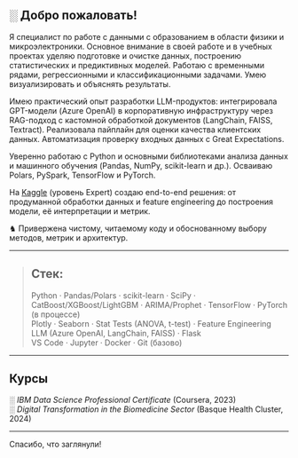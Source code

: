 ## ░ Добро пожаловать!

Я специалист по работе с данными с образованием в области физики и микроэлектроники. Основное внимание в своей работе и в учебных проектах уделяю подготовке и очистке данных, построению статистических и предиктивных моделей. Работаю с временными рядами, регрессионными и классификационными задачами. Умею визуализировать и объяснять результаты.

Имею практический опыт разработки LLM-продуктов: интегрировала GPT-модели (Azure OpenAI) в корпоративную инфраструктуру через RAG-подход с кастомной обработкой документов (LangChain, FAISS, Textract). Реализовала пайплайн для оценки качества клиентских данных. Автоматизация проверку входных данных с Great Expectations.

Уверенно работаю с Python и основными библиотеками анализа данных и машинного обучения (Pandas, NumPy, scikit-learn и др.). Осваиваю Polars, PySpark, TensorFlow и PyTorch.

На [Kaggle](https://www.kaggle.com/litsea) (уровень Expert) создаю end-to-end решения: от продуманной обработки данных и feature engineering до построения модели, её интерпретации и метрик.

♞ Привержена чистому, читаемому коду и обоснованному выбору методов, метрик и архитектур.

---

> ## Стек:  
> Python · Pandas/Polars · scikit-learn · SciPy · CatBoost/XGBoost/LightGBM · ARIMA/Prophet · TensorFlow · PyTorch (в процессе)  
> Plotly · Seaborn · Stat Tests (ANOVA, t-test) · Feature Engineering  
> LLM (Azure OpenAI, LangChain, FAISS) · Flask  
> VS Code · Jupyter · Docker · Git (базово)

---

## Курсы

░ *IBM Data Science Professional Certificate* (Coursera, 2023)     
░ *Digital Transformation in the Biomedicine Sector* (Basque Health Cluster, 2024)

---

Спасибо, что заглянули!
